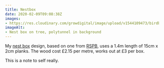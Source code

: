 ```yaml
---
title: Nestbox
date: 2020-02-09T09:08:38Z
images:
- https://res.cloudinary.com/growdigital/image/upload/v1544109473/birdbox-26519195167.jpg
imageAlt:
- Nest box on tree, polytunnel in background
---
```


My [nest box](https://www.forestgarden.wales/nest-box/) design, based on one from [RSPB](https://www.rspb.org.uk/birds-and-wildlife/advice/how-you-can-help-birds/nestboxes/nestboxes-for-small-birds/making-and-placing-a-bird-box), uses a 1.4m length of 15cm x 2cm planks. The wood cost £2.15 per metre, works out at £3 per box.

This is a note to self really.
